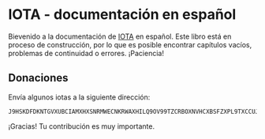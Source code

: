 # IOTA - documentación en español

Bievenido a la documentación de [IOTA](https://iota.org/) en español. Este libro está en proceso de construcción, por lo que es posible encontrar capítulos vacíos, problemas de continuidad o errores. ¡Paciencia!

## Donaciones

Envía algunos iotas a la siguiente dirección:

    J9HSKDFDKNTGVXUBCIAMXHXSNRMWECNKRWAXHILQ9OV99TZCRBOXNVHCXBSFZXPL9TXCCUJVOLZYYWWUYHMRFJL9LB

¡Gracias! Tu contribución es muy importante.
